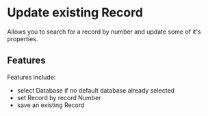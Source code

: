 ﻿# Update existing Record
Allows you to search for a record by number and update some of it's properties.

## Features
Features include:
 * select Database if no default database already selected
 * set Record by record Number
 * save an existing Record
